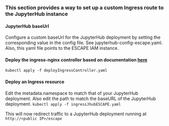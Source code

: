 ### This section provides a way to set up a custom Ingress route to the JupyterHub instance

#### JupyterHub baseUrl
Configure a custom baseUrl for the JupyterHub deployment by setting the corresponding value in the config file. See jupyterhub-config-escape.yaml.  
Also, this yaml file points to the ESCAPE IAM instance. 
#### Deploy the ingress-nginx controller based on documentation [here](https://kubernetes.github.io/ingress-nginx/deploy/#bare-metal) 
`kubectl apply -f deployIngressController.yaml`

#### Deploy an Ingress resource 
Edit the metadata.namespace to match that of your JupyterHub deployment. Also edit the path to match the baseURL of the JupyterHub deployment.
`kubectl apply -f ingressJhubESCAPE.yaml`    

This will now redirect traffic to a JupyterHub deployment running at `http://<public IP>/escape`
